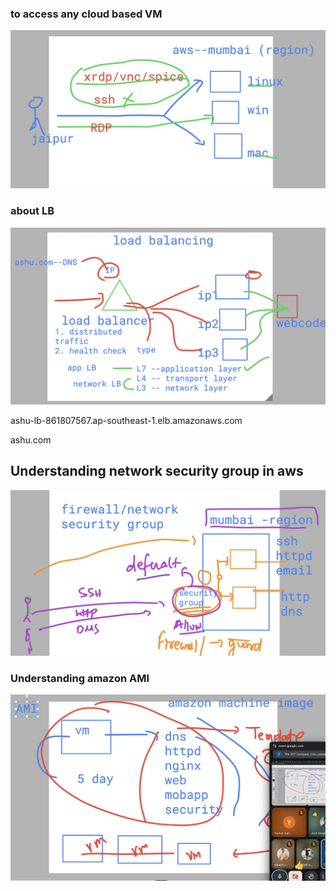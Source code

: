###  to access any cloud based VM  

<img src="acc.png">

### about LB 

<img src="lb1.png">

ashu-lb-861807567.ap-southeast-1.elb.amazonaws.com

ashu.com

## Understanding network security group in aws 

<img src="sec1.png">

### Understanding amazon AMI 

<img src="sec2.png">